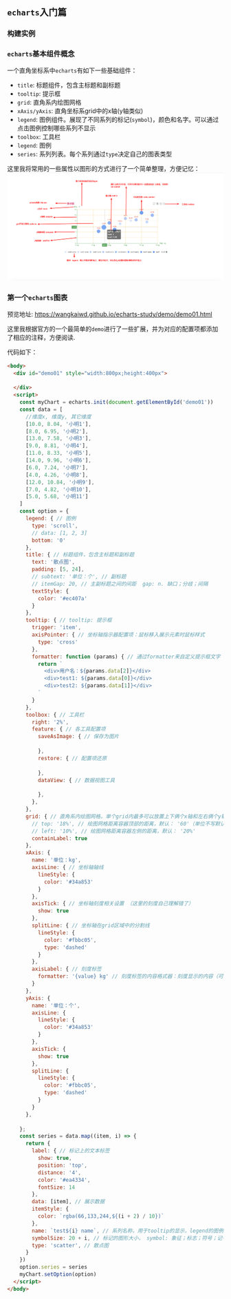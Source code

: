 ## `echarts`入门篇

### 构建实例

### `echarts`基本组件概念
一个直角坐标系中`echarts`有如下一些基础组件：  
* `title`: 标题组件，包含主标题和副标题
* `tooltip`: 提示框
* `grid`: 直角系内绘图网格
* `xAxis/yAxis`: 直角坐标系grid中的x轴(y轴类似)
* `legend`: 图例组件。展现了不同系列的标记(`symbol`)，颜色和名字。可以通过点击图例控制哪些系列不显示
* `toolbox`: 工具栏
* `legend`: 图例
* `series`: 系列列表。每个系列通过`type`决定自己的图表类型

这里我将常用的一些属性以图形的方式进行了一个简单整理，方便记忆：  
![echarts-basic](./screenshots/echarts-basic.png)
### 第一个`echarts`图表

预览地址: https://wangkaiwd.github.io/echarts-study/demo/demo01.html

这里我根据官方的一个最简单的`demo`进行了一些扩展，并为对应的配置项都添加了相应的注释，方便阅读.

代码如下：  
```html
<body>
  <div id="demo01" style="width:800px;height:400px">

  </div>
  <script>
    const myChart = echarts.init(document.getElementById('demo01'))
    const data = [
      //维度x, 维度y, 其它维度
      [10.0, 8.04, '小明1'],
      [8.0, 6.95, '小明2'],
      [13.0, 7.58, '小明3'],
      [9.0, 8.81, '小明4'],
      [11.0, 8.33, '小明5'],
      [14.0, 9.96, '小明6'],
      [6.0, 7.24, '小明7'],
      [4.0, 4.26, '小明8'],
      [12.0, 10.84, '小明9'],
      [7.0, 4.82, '小明10'],
      [5.0, 5.68, '小明11']
    ]
    const option = {
      legend: { // 图例
        type: 'scroll',
        // data: [1, 2, 3]
        bottom: '0'
      },
      title: { // 标题组件，包含主标题和副标题
        text: '散点图',
        padding: [5, 24],
        // subtext: '单位：个', // 副标题
        // itemGap: 20, // 主副标题之间的间距  gap: n. 缺口；分歧；间隔
        textStyle: {
          color: '#ec407a'
        }
      },
      tooltip: { // tooltip: 提示框
        trigger: 'item',
        axisPointer: { // 坐标轴指示器配置项：鼠标移入展示元素时鼠标样式
          type: 'cross'
        },
        formatter: function (params) { // 通过formatter来自定义提示框文字
          return `
            <div>用户名：${params.data[2]}</div>
            <div>test1: ${params.data[0]}</div>
            <div>test2: ${params.data[1]}</div>
          `
        }
      },
      toolbox: { // 工具栏
        right: '2%',
        feature: { // 各工具配置项
          saveAsImage: { // 保存为图片

          },
          restore: { // 配置项还原

          },
          dataView: { // 数据视图工具

          },
        },
      },
      grid: { // 直角系内绘图网格，单个grid内最多可以放置上下俩个x轴和左右俩个y轴
        // top: '18%', // 绘图网格距离容器顶部的距离，默认： '60'（单位不写默认为px）
        // left: '10%', // 绘图网格距离容器左侧的距离，默认： '20%'
        containLabel: true
      },
      xAxis: {
        name: '单位：kg',
        axisLine: { // 坐标轴轴线
          lineStyle: {
            color: '#34a853'
          }
        },
        axisTick: { // 坐标轴刻度相关设置 （这里的刻度自己理解错了）
          show: true
        },
        splitLine: { // 坐标轴在grid区域中的分割线
          lineStyle: {
            color: '#fbbc05',
            type: 'dashed'
          }
        },
        axisLabel: { // 刻度标签
          formatter: '{value} kg' // 刻度标签的内容格式器：刻度显示的内容（可以通过字符串模板和函数进行自定义）
        }
      },
      yAxis: {
        name: '单位：个',
        axisLine: {
          lineStyle: {
            color: '#34a853'
          }
        },
        axisTick: {
          show: true
        },
        splitLine: {
          lineStyle: {
            color: '#fbbc05',
            type: 'dashed'
          }
        }
      },

    };
    const series = data.map((item, i) => {
      return {
        label: { // 标记上的文本标签
          show: true,
          position: 'top',
          distance: '4',
          color: '#ea4334',
          fontSize: 14
        },
        data: [item], // 展示数据
        itemStyle: {
          color: `rgba(66,133,244,${(i + 2) / 10})`
        },
        name: `test${i} name`, // 系列名称，用于tooltip的显示，legend的图例筛选
        symbolSize: 20 + i, // 标记的图形大小， symbol: 象征；标志；符号；记号
        type: 'scatter', // 散点图
      }
    })
    option.series = series
    myChart.setOption(option)
  </script>
</body>
```


